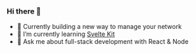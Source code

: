 ### Hi there 👋

- 🔭 Currently building a new way to manage your network
- 🌱 I’m currently learning [Svelte Kit](https://github.com/sveltejs/kit)
- 💬 Ask me about full-stack development with React & Node
<!-- - 👯 I’m looking to collaborate on ... -->
<!-- - 🤔 I’m looking for help with ...-->
<!-- - 📫 How to reach me: ... -->
<!-- - 😄 Pronouns: ... -->
<!-- - ⚡ Fun fact: ... -->
